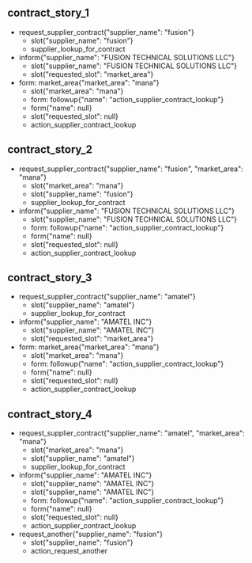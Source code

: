 ## contract_story_1
* request_supplier_contract{"supplier_name": "fusion"}
    - slot{"supplier_name": "fusion"}
    - supplier_lookup_for_contract
* inform{"supplier_name": "FUSION TECHNICAL SOLUTIONS LLC"}
    - slot{"supplier_name": "FUSION TECHNICAL SOLUTIONS LLC"}
    - slot{"requested_slot": "market_area"}
* form: market_area{"market_area": "mana"}
    - slot{"market_area": "mana"}
    - form: followup{"name": "action_supplier_contract_lookup"}
    - form{"name": null}
    - slot{"requested_slot": null}
    - action_supplier_contract_lookup

## contract_story_2
* request_supplier_contract{"supplier_name": "fusion", "market_area": "mana"}
    - slot{"market_area": "mana"}
    - slot{"supplier_name": "fusion"}
    - supplier_lookup_for_contract
* inform{"supplier_name": "FUSION TECHNICAL SOLUTIONS LLC"}
    - slot{"supplier_name": "FUSION TECHNICAL SOLUTIONS LLC"}
    - form: followup{"name": "action_supplier_contract_lookup"}
    - form{"name": null}
    - slot{"requested_slot": null}
    - action_supplier_contract_lookup

## contract_story_3
* request_supplier_contract{"supplier_name": "amatel"}
    - slot{"supplier_name": "amatel"}
    - supplier_lookup_for_contract
* inform{"supplier_name": "AMATEL INC"}
    - slot{"supplier_name": "AMATEL INC"}
    - slot{"requested_slot": "market_area"}
* form: market_area{"market_area": "mana"}
    - slot{"market_area": "mana"}
    - form: followup{"name": "action_supplier_contract_lookup"}
    - form{"name": null}
    - slot{"requested_slot": null}
    - action_supplier_contract_lookup

## contract_story_4
* request_supplier_contract{"supplier_name": "amatel", "market_area": "mana"}
    - slot{"market_area": "mana"}
    - slot{"supplier_name": "amatel"}
    - supplier_lookup_for_contract
* inform{"supplier_name": "AMATEL INC"}
    - slot{"supplier_name": "AMATEL INC"}
    - slot{"supplier_name": "AMATEL INC"}
    - form: followup{"name": "action_supplier_contract_lookup"}
    - form{"name": null}
    - slot{"requested_slot": null}
    - action_supplier_contract_lookup
* request_another{"supplier_name": "fusion"}
    - slot{"supplier_name": "fusion"}
    - action_request_another

